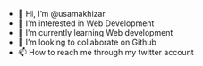 - 👋 Hi, I’m @usamakhizar
- 👀 I’m interested in Web Development
- 🌱 I’m currently learning Web development
- 💞️ I’m looking to collaborate on Github
- 📫 How to reach me through my twitter account

<!---
usamakhizar/usamakhizar is a ✨ special ✨ repository because its `README.md` (this file) appears on your GitHub profile.
You can click the Preview link to take a look at your changes.
--->

